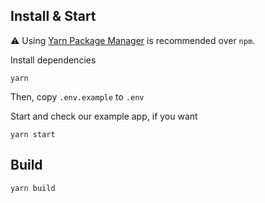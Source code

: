## Install & Start

⚠️ Using [Yarn Package Manager](https://yarnpkg.com) is recommended over `npm`.

Install dependencies

```shell
yarn
```

Then, copy `.env.example` to `.env`

Start and check our example app, if you want

```shell
yarn start
```

## Build

```shell
yarn build
```
